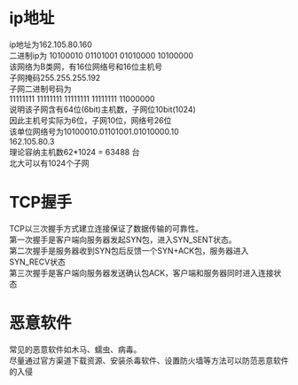 <h1>ip地址</h1>
<p>
  ip地址为162.105.80.160<br/>
  二进制ip为 10100010 01101001 01010000 10100000<br/>
  该网络为B类网，有16位网络号和16位主机号<br/>
  子网掩码255.255.255.192<br/>
  子网二进制号码为<br/>
  11111111 11111111 11111111 11111111 11000000<br/>
  说明该子网含有64位(6bit)主机数，子网位10bit(1024)<br/>
  因此主机号实际为6位，子网10位，网络号26位<br/>
  该单位网络号为10100010.01101001.01010000.10<br/>
  162.105.80.3<br/>
  理论容纳主机数62*1024 = 63488 台<br/>
  北大可以有1024个子网<br/>
</p>

<h1>TCP握手</h1>
<p>
  TCP以三次握手方式建立连接保证了数据传输的可靠性。<br/>
  第一次握手是客户端向服务器发起SYN包，进入SYN_SENT状态。<br/>
  第二次握手是服务器收到SYN包后反馈一个SYN+ACK包，服务器进入SYN_RECV状态<br/>
  第三次握手是客户端向服务器发送确认包ACK，客户端和服务器同时进入连接状态<br/>
</p>

<h1>恶意软件</h1>
<p>
  常见的恶意软件如木马、蠕虫、病毒。<br/>
  尽量通过官方渠道下载资源、安装杀毒软件、设置防火墙等方法可以防范恶意软件的入侵<br/>
</p>
